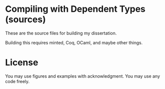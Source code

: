 Compiling with Dependent Types (sources)
==
These are the source files for building my dissertation.

Building this requires minted, Coq, OCaml, and maybe other things.

License
==
You may use figures and examples with acknowledgment.
You may use any code freely.
